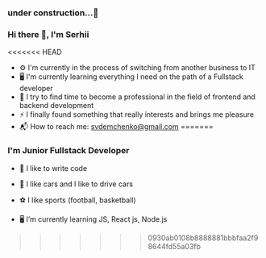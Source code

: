 ### under construction...🧐

### Hi there 👋, I'm Serhii

<<<<<<< HEAD
- ⚙️ I'm currently in the process of switching from another business to IT
- 🖥 I'm currently learning everything I need on the path of a Fullstack developer
- 💪 I try to find time to become a professional in the field of frontend and backend development
- ⚡️ I finally found something that really interests and brings me pleasure
- 📬 How to reach me: svdemchenko@gmail.com
=======
### I'm Junior Fullstack Developer

- 💪 I like to write code
- 🛞 I like cars and I like to drive cars
- ⚽️ I like sports (football, basketball)

- 🖥 I’m currently learning JS, React js, Node.js
>>>>>>> 0930ab0108b8888881bbbfaa2f98644fd55a03fb
